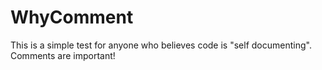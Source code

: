 # WhyComment
This is a simple test for anyone who believes code is "self documenting". Comments are important!
